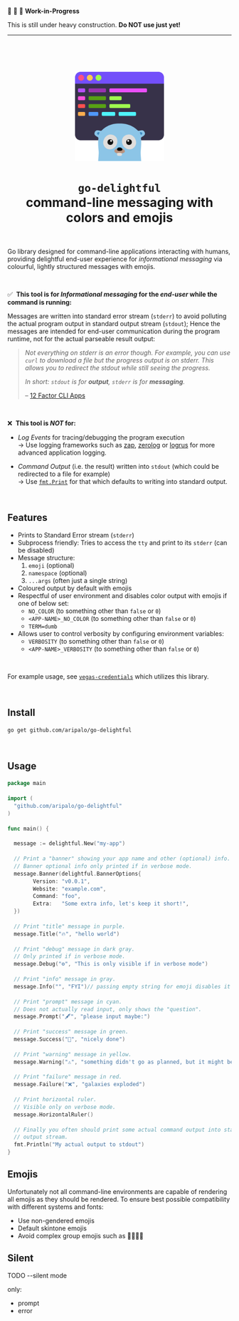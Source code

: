 🚧 🚧 🚧  **Work-in-Progress**

This is still under heavy construction. **Do NOT use just yet!**

---

<br/>
<br/>


<div align="center">
	<br/>
	<br/>
	<img width="200" src="assets/go-delightful.svg" alt="Got" />
  <h1>
  <code>go-delightful</code>
  <br/>
  <span>command-line messaging with colors and emojis</span>
  </h1>
  <br/>
</div>

Go library designed for command-line applications interacting with humans, providing delightful end-user experience for _informational messaging_ via colourful, lightly structured messages with emojis.

<br/>

✅ &nbsp;**This tool is for _Informational messaging_ for the _end-user_ while the command is running:**

Messages are written into standard error stream (`stderr`) to avoid polluting the actual program output in standard output stream (`stdout`); Hence the messages are intended for end-user communication during the program runtime, not for the actual parseable result output:

> _Not everything on stderr is an error though. For example, you can use `curl` to download a file but the progress output is on stderr. This allows you to redirect the stdout while still seeing the progress._
>
> _In short: `stdout` is for **output**, `stderr` is for **messaging**._
>
> – [12 Factor CLI Apps](https://medium.com/@jdxcode/12-factor-cli-apps-dd3c227a0e46)

<br/>

❌ &nbsp;**This tool is _NOT_ for:**

- _Log Events_ for tracing/debugging the program execution<br/>→ Use logging frameworks such as [zap](https://github.com/uber-go/zap), [zerolog](https://github.com/rs/zerolog) or [logrus](https://github.com/sirupsen/logrus) for more advanced application logging.

- _Command Output_ (i.e. the result) written into `stdout` (which could be redirected to a file for example)<br/>→ Use [`fmt.Print`](https://pkg.go.dev/fmt#Print) for that which defaults to writing into standard output.



<br/>

## Features
- Prints to Standard Error stream (`stderr`)
- Subprocess friendly: Tries to access the `tty` and print to its `stderr` (can be disabled)
- Message structure:
  1. `emoji` (optional)
  2. `namespace` (optional)
  3. `...args` (often just a single string)
- Coloured output by default with emojis
- Respectful of user environment and disables color output with emojis if one of below set:
  - `NO_COLOR` (to something other than `false` or `0`)
  - `<APP-NAME>_NO_COLOR` (to something other than `false` or `0`)
  - `TERM=dumb`
- Allows user to control verbosity by configuring environment variables:
  - `VERBOSITY` (to something other than `false` or `0`)
  - `<APP-NAME>_VERBOSITY` (to something other than `false` or `0`)

<br/>

For example usage, see [`vegas-credentials`](https://github.com/aripalo/vegas-credentials) which utilizes this library.

<br/>

## Install

```sh
go get github.com/aripalo/go-delightful
```

<br/>

## Usage

```go
package main

import (
  "github.com/aripalo/go-delightful"
)

func main() {

  message := delightful.New("my-app")

  // Print a "banner" showing your app name and other (optional) info.
  // Banner optional info only printed if in verbose mode.
  message.Banner(delightful.BannerOptions{
		Version: "v0.0.1",
		Website: "example.com",
		Command: "foo",
		Extra:   "Some extra info, let's keep it short!",
  })

  // Print "title" message in purple.
  message.Title("🔥", "hello world")

  // Print "debug" message in dark gray.
  // Only printed if in verbose mode.
  message.Debug("⚙️", "This is only visible if in verbose mode")

  // Print "info" message in gray.
  message.Info("", "FYI")// passing empty string for emoji disables it

  // Print "prompt" message in cyan.
  // Does not actually read input, only shows the "question".
  message.Prompt("🖋️", "please input maybe:")

  // Print "success" message in green.
  message.Success("💪", "nicely done")

  // Print "warning" message in yellow.
  message.Warning("⚠️", "something didn't go as planned, but it might be okay...")

  // Print "failure" message in red.
  message.Failure("❌", "galaxies exploded")

  // Print horizontal ruler.
  // Visible only on verbose mode.
  message.HorizontalRuler()

  // Finally you often should print some actual command output into standard
  // output stream.
  fmt.Println("My actual output to stdout")
}
```


## Emojis

Unfortunately not all command-line environments are capable of rendering all emojis as they should be rendered. To ensure best possible compatibility with different systems and fonts:
- Use non-gendered emojis
- Default skintone emojis
- Avoid complex group emojis such as 👨‍👩‍👧‍👧


## Silent

TODO --silent mode

only:
- prompt
- error
